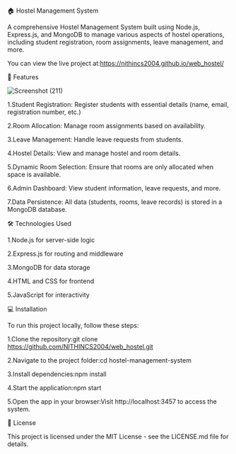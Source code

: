 🏠 Hostel Management System

A comprehensive Hostel Management System built using Node.js, Express.js, and MongoDB to manage various aspects of hostel operations, including student registration, room assignments, leave management, and more.

You can view the live project at:https://nithincs2004.github.io/web_hostel/

🚀 Features

![Screenshot (211)](https://github.com/user-attachments/assets/98e6e83b-f649-4eeb-8a8d-930783bd6518)

1.Student Registration: Register students with essential details (name, email, registration number, etc.)

2.Room Allocation: Manage room assignments based on availability.

3.Leave Management: Handle leave requests from students.

4.Hostel Details: View and manage hostel and room details.

5.Dynamic Room Selection: Ensure that rooms are only allocated when space is available.

6.Admin Dashboard: View student information, leave requests, and more.

7.Data Persistence: All data (students, rooms, leave records) is stored in a MongoDB database.

🛠️ Technologies Used

1.Node.js for server-side logic

2.Express.js for routing and middleware

3.MongoDB for data storage

4.HTML and CSS for frontend

5.JavaScript for interactivity

💻 Installation

To run this project locally, follow these steps:

1.Clone the repository:git clone https://github.com/NITHINCS2004/web_hostel.git

2.Navigate to the project folder:cd hostel-management-system

3.Install dependencies:npm install

4.Start the application:npm start

5.Open the app in your browser:Visit http://localhost:3457 to access the system.

📜 License

This project is licensed under the MIT License - see the LICENSE.md file for details.


